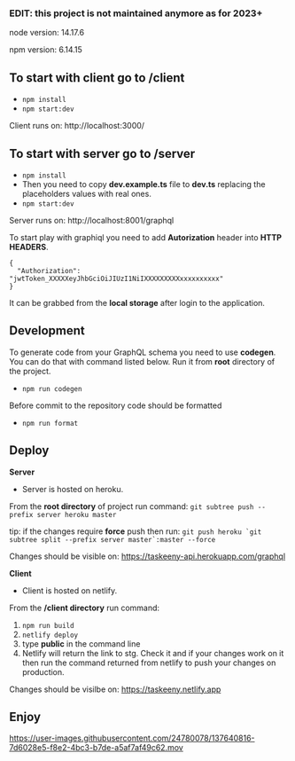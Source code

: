 ### EDIT: this project is not maintained anymore as for 2023+ ###


node version: 14.17.6

npm version: 6.14.15

## To start with client go to /client
- ```npm install```
- ```npm start:dev```

Client runs on: http://localhost:3000/


## To start with server go to /server
- ```npm install```
- Then you need to copy **dev.example.ts** file to **dev.ts** replacing the placeholders values with real ones. 
- ```npm start:dev```

Server runs on: http://localhost:8001/graphql

To start play with graphiql you need to add **Autorization** header into **HTTP HEADERS**.
```
{
  "Authorization": "jwtToken_XXXXXeyJhbGciOiJIUzI1NiIXXXXXXXXXxxxxxxxxxx"
}
```

It can be grabbed from the **local storage** after login to the application. 


## Development 

To generate code from your GraphQL schema you need to use **codegen**.
You can do that with command listed below. Run it from **root** directory of the project.
- ```npm run codegen```

Before commit to the repository code should be formatted
- ```npm run format```

## Deploy 

**Server**
- Server is hosted on heroku.

From the **root directory** of project run command: 
```git subtree push --prefix server heroku master```

tip:  if the changes require **force** push then run: 
```git push heroku `git subtree split --prefix server master`:master --force```

Changes should be visible on: https://taskeeny-api.herokuapp.com/graphql

**Client**
- Client is hosted on netlify.

From the **/client directory** run command: 
 1. ```npm run build```
 2. ```netlify deploy ```
 3. type **public** in the command line
 4. Netlify will return the link to stg. Check it and if your changes work on it  then run the command returned from netlify to push your changes on production.

 Changes should be visilbe on: https://taskeeny.netlify.app


## Enjoy

https://user-images.githubusercontent.com/24780078/137640816-7d6028e5-f8e2-4bc3-b7de-a5af7af49c62.mov





